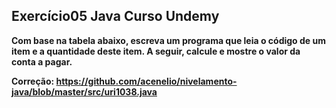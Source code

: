 ## Exercício05 Java Curso Undemy

**Com base na tabela abaixo, escreva um programa que leia o código de um item e a quantidade deste item. A
seguir, calcule e mostre o valor da conta a pagar.**

**Correção: https://github.com/acenelio/nivelamento-java/blob/master/src/uri1038.java**




